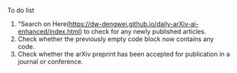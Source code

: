To do list
1. "Search on Here(https://dw-dengwei.github.io/daily-arXiv-ai-enhanced/index.html) to check for any newly published articles.
2. Check whether the previously empty code block now contains any code.
3. Check whether the arXiv preprint has been accepted for publication in a journal or conference.

